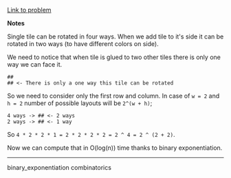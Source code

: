 [Link to problem](https://codeforces.com/contest/1178/problem/C)

**Notes**

Single tile can be rotated in four ways. When we add tile to it's side it can be rotated in two ways (to have different colors on side).

We need to notice that when tile is glued to two other tiles there is only one way we can face it.

```
##
## <- There is only a one way this tile can be rotated
```

So we need to consider only the first row and column. In case of `w = 2` and `h = 2` number of possible layouts will be `2^(w + h)`;

```
4 ways -> ## <- 2 ways
2 ways -> ## <- 1 way
```

So `4 * 2 * 2 * 1 = 2 * 2 * 2 * 2 = 2 ^ 4 = 2 ^ (2 + 2)`.

Now we can compute that in O(log(n)) time thanks to binary exponentiation.

---

binary_exponentiation combinatorics
